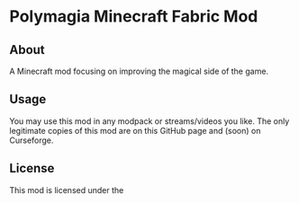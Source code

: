 # Polymagia Minecraft Fabric Mod

## About

A Minecraft mod focusing on improving the magical side of the game.

## Usage

You may use this mod in any modpack or streams/videos you like. The only legitimate copies of this mod are on this GitHub page and (soon) on Curseforge.

## License

This mod is licensed under the 
